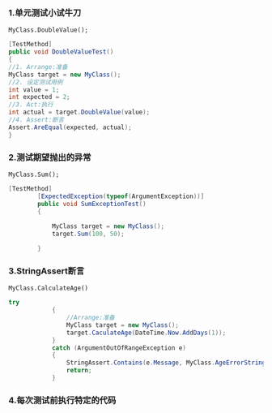 ### 1.单元测试小试牛刀

`MyClass.DoubleValue();`

```c#
[TestMethod]
public void DoubleValueTest()
{
//1. Arrange:准备
MyClass target = new MyClass();
//2. 设定测试用例
int value = 1;
int expected = 2;
//3. Act:执行
int actual = target.DoubleValue(value);
//4. Assert:断言
Assert.AreEqual(expected, actual);
}
```

### 2.测试期望抛出的异常

`MyClass.Sum();`

```c#
[TestMethod]
        [ExpectedException(typeof(ArgumentException))]
        public void SumExceptionTest()
        {
          
            MyClass target = new MyClass();
            target.Sum(100, 50);

        }
```

### 3.StringAssert断言

`MyClass.CalculateAge()`

```C#
try
            {
                //Arrange:准备
                MyClass target = new MyClass();
                target.CaculateAge(DateTime.Now.AddDays(1));
            }
            catch (ArgumentOutOfRangeException e)
            {
                StringAssert.Contains(e.Message, MyClass.AgeErrorString);
                return;
            }
```

### 4.每次测试前执行特定的代码

